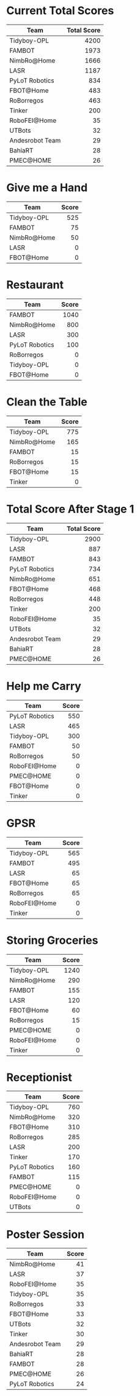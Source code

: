 # Current Total Scores
|      Team       | Total Score |
| --------------- | ----------: |
| Tidyboy-OPL     |        4200 |
| FAMBOT          |        1973 |
| NimbRo@Home     |        1666 |
| LASR            |        1187 |
| PyLoT Robotics  |         834 |
| FBOT@Home       |         483 |
| RoBorregos      |         463 |
| Tinker          |         200 |
| RoboFEI@Home    |          35 |
| UTBots          |          32 |
| Andesrobot Team |          29 |
| BahiaRT         |          28 |
| PMEC@HOME       |          26 |

# Give me a Hand
|    Team     | Score |
| ----------- | ----: |
| Tidyboy-OPL |   525 |
| FAMBOT      |    75 |
| NimbRo@Home |    50 |
| LASR        |     0 |
| FBOT@Home   |     0 |

# Restaurant
|      Team      | Score |
| -------------- | ----: |
| FAMBOT         |  1040 |
| NimbRo@Home    |   800 |
| LASR           |   300 |
| PyLoT Robotics |   100 |
| RoBorregos     |     0 |
| Tidyboy-OPL    |     0 |
| FBOT@Home      |     0 |

# Clean the Table
|    Team     | Score |
| ----------- | ----: |
| Tidyboy-OPL |   775 |
| NimbRo@Home |   165 |
| FAMBOT      |    15 |
| RoBorregos  |    15 |
| FBOT@Home   |    15 |
| Tinker      |     0 |

# Total Score After Stage 1
|      Team       | Total Score |
| --------------- | ----------: |
| Tidyboy-OPL     |        2900 |
| LASR            |         887 |
| FAMBOT          |         843 |
| PyLoT Robotics  |         734 |
| NimbRo@Home     |         651 |
| FBOT@Home       |         468 |
| RoBorregos      |         448 |
| Tinker          |         200 |
| RoboFEI@Home    |          35 |
| UTBots          |          32 |
| Andesrobot Team |          29 |
| BahiaRT         |          28 |
| PMEC@HOME       |          26 |

# Help me Carry
|      Team      | Score |
| -------------- | ----: |
| PyLoT Robotics |   550 |
| LASR           |   465 |
| Tidyboy-OPL    |   300 |
| FAMBOT         |    50 |
| RoBorregos     |    50 |
| RoboFEI@Home   |     0 |
| PMEC@HOME      |     0 |
| FBOT@Home      |     0 |
| Tinker         |     0 |

# GPSR
|     Team     | Score |
| ------------ | ----: |
| Tidyboy-OPL  |   565 |
| FAMBOT       |   495 |
| LASR         |    65 |
| FBOT@Home    |    65 |
| RoBorregos   |    65 |
| RoboFEI@Home |     0 |
| Tinker       |     0 |

# Storing Groceries
|     Team     | Score |
| ------------ | ----: |
| Tidyboy-OPL  |  1240 |
| NimbRo@Home  |   290 |
| FAMBOT       |   155 |
| LASR         |   120 |
| FBOT@Home    |    60 |
| RoBorregos   |    15 |
| PMEC@HOME    |     0 |
| RoboFEI@Home |     0 |
| Tinker       |     0 |

# Receptionist
|      Team      | Score |
| -------------- | ----: |
| Tidyboy-OPL    |   760 |
| NimbRo@Home    |   320 |
| FBOT@Home      |   310 |
| RoBorregos     |   285 |
| LASR           |   200 |
| Tinker         |   170 |
| PyLoT Robotics |   160 |
| FAMBOT         |   115 |
| PMEC@HOME      |     0 |
| RoboFEI@Home   |     0 |
| UTBots         |     0 |

# Poster Session
|      Team       | Score |
| --------------- | ----: |
| NimbRo@Home     |    41 |
| LASR            |    37 |
| RoboFEI@Home    |    35 |
| Tidyboy-OPL     |    35 |
| RoBorregos      |    33 |
| FBOT@Home       |    33 |
| UTBots          |    32 |
| Tinker          |    30 |
| Andesrobot Team |    29 |
| BahiaRT         |    28 |
| FAMBOT          |    28 |
| PMEC@HOME       |    26 |
| PyLoT Robotics  |    24 |

